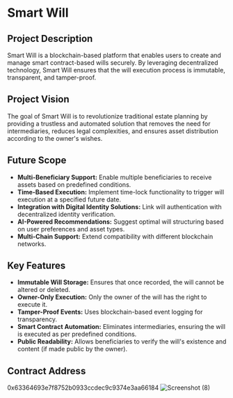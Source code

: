 # Smart Will

## Project Description
Smart Will is a blockchain-based platform that enables users to create and manage smart contract-based wills securely. By leveraging decentralized technology, Smart Will ensures that the will execution process is immutable, transparent, and tamper-proof.

## Project Vision
The goal of Smart Will is to revolutionize traditional estate planning by providing a trustless and automated solution that removes the need for intermediaries, reduces legal complexities, and ensures asset distribution according to the owner's wishes.

## Future Scope
- **Multi-Beneficiary Support:** Enable multiple beneficiaries to receive assets based on predefined conditions.
- **Time-Based Execution:** Implement time-lock functionality to trigger will execution at a specified future date.
- **Integration with Digital Identity Solutions:** Link will authentication with decentralized identity verification.
- **AI-Powered Recommendations:** Suggest optimal will structuring based on user preferences and asset types.
- **Multi-Chain Support:** Extend compatibility with different blockchain networks.

## Key Features
- **Immutable Will Storage:** Ensures that once recorded, the will cannot be altered or deleted.
- **Owner-Only Execution:** Only the owner of the will has the right to execute it.
- **Tamper-Proof Events:** Uses blockchain-based event logging for transparency.
- **Smart Contract Automation:** Eliminates intermediaries, ensuring the will is executed as per predefined conditions.
- **Public Readability:** Allows beneficiaries to verify the will's existence and content (if made public by the owner).

## Contract Address
0x63364693e7f8752b0933ccdec9c9374e3aa66184
![Screenshot (8)](https://github.com/user-attachments/assets/5a6052bd-dfb5-44ad-83bd-354d5e4e303a)
